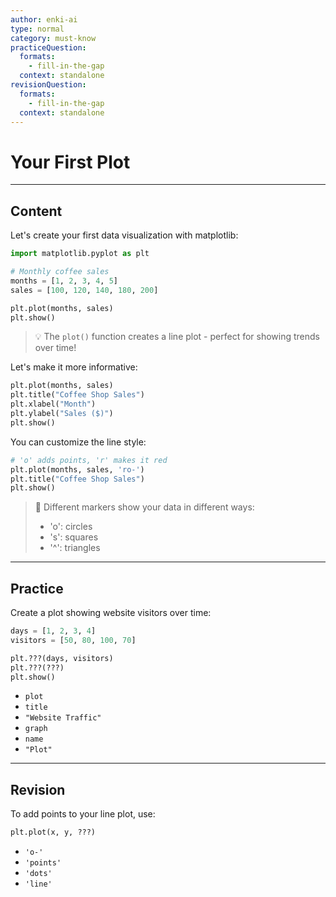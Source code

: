 ```yaml
---
author: enki-ai
type: normal
category: must-know
practiceQuestion:
  formats:
    - fill-in-the-gap
  context: standalone
revisionQuestion:
  formats:
    - fill-in-the-gap
  context: standalone
---
```


# Your First Plot

---
## Content

Let's create your first data visualization with matplotlib:

```python
import matplotlib.pyplot as plt

# Monthly coffee sales
months = [1, 2, 3, 4, 5]
sales = [100, 120, 140, 180, 200]

plt.plot(months, sales)
plt.show()
```

> 💡 The `plot()` function creates a line plot - perfect for showing trends over time!

Let's make it more informative:

```python
plt.plot(months, sales)
plt.title("Coffee Shop Sales")
plt.xlabel("Month")
plt.ylabel("Sales ($)")
plt.show()
```

You can customize the line style:

```python
# 'o' adds points, 'r' makes it red
plt.plot(months, sales, 'ro-')
plt.title("Coffee Shop Sales")
plt.show()
```

> 🎨 Different markers show your data in different ways:
> - 'o': circles
> - 's': squares
> - '^': triangles

---
## Practice

Create a plot showing website visitors over time:

```python
days = [1, 2, 3, 4]
visitors = [50, 80, 100, 70]

plt.???(days, visitors)
plt.???(???)
plt.show()
```

- `plot`
- `title`
- `"Website Traffic"`
- `graph`
- `name`
- `"Plot"`

---
## Revision

To add points to your line plot, use:

```python
plt.plot(x, y, ???)
```

- `'o-'`
- `'points'`
- `'dots'`
- `'line'` 